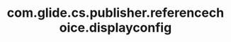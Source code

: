 ---
layout: page
title: com.glide.cs.publisher.referencechoice.displayconfig
description: ""
value: "[{\"table\":\"task\",\"format\":\"{number}: {short_description}\",\"applies_to\":{\"child_classes\":\"true\"}}]"
---